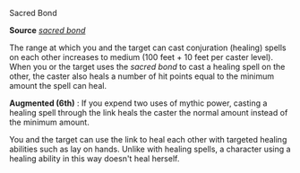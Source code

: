 Sacred Bond

**Source** [_sacred bond_](advanced/spells/sacredBond.md#_sacred-bond)

The range at which you and the target can cast conjuration (healing) spells on each other increases to medium (100 feet + 10 feet per caster level). When you or the target uses the _sacred bond_ to cast a healing spell on the other, the caster also heals a number of hit points equal to the minimum amount the spell can heal.

**Augmented (6th)** : If you expend two uses of mythic power, casting a healing spell through the link heals the caster the normal amount instead of the minimum amount.

You and the target can use the link to heal each other with targeted healing abilities such as lay on hands. Unlike with healing spells, a character using a healing ability in this way doesn't heal herself.

